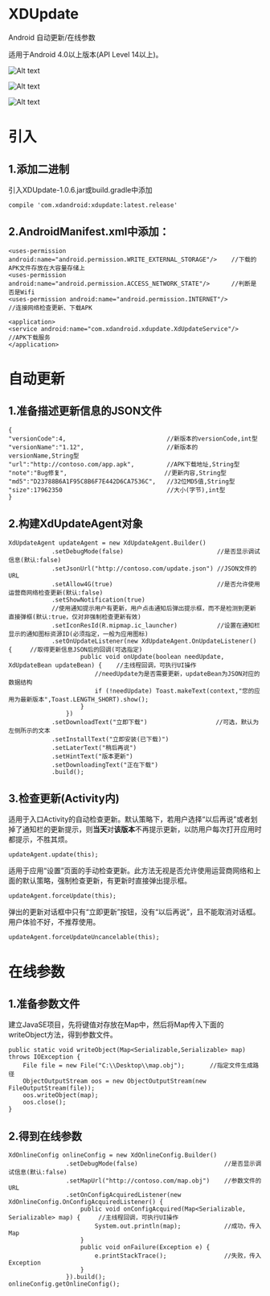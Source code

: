# XDUpdate
Android 自动更新/在线参数

适用于Android 4.0以上版本(API Level 14以上)。

![Alt text](https://raw.githubusercontent.com/xingda920813/XDUpdate/master/Screenshot_notification.png)

![Alt text](https://raw.githubusercontent.com/xingda920813/XDUpdate/master/Screenshot_dialog.png)

![Alt text](https://raw.githubusercontent.com/xingda920813/XDUpdate/master/Screenshot_downloading.png)

# 引入
## 1.添加二进制

引入XDUpdate-1.0.6.jar或build.gradle中添加

    compile 'com.xdandroid:xdupdate:latest.release'

## 2.AndroidManifest.xml中添加：
    <uses-permission android:name="android.permission.WRITE_EXTERNAL_STORAGE"/>    //下载的APK文件存放在大容量存储上
    <uses-permission android:name="android.permission.ACCESS_NETWORK_STATE"/>      //判断是否是Wifi
    <uses-permission android:name="android.permission.INTERNET"/>                  //连接网络检查更新、下载APK

    <application>
    <service android:name="com.xdandroid.xdupdate.XdUpdateService"/>               //APK下载服务
    </application>
    
# 自动更新
## 1.准备描述更新信息的JSON文件
    {
    "versionCode":4,                            //新版本的versionCode,int型
    "versionName":"1.12",                       //新版本的versionName,String型
    "url":"http://contoso.com/app.apk",         //APK下载地址,String型
    "note":"Bug修复",                           //更新内容,String型
    "md5":"D23788B6A1F95C8B6F7E442D6CA7536C",   //32位MD5值,String型
    "size":17962350                             //大小(字节),int型
    }

## 2.构建XdUpdateAgent对象
    XdUpdateAgent updateAgent = new XdUpdateAgent.Builder()
                .setDebugMode(false)                          //是否显示调试信息(默认:false)
                .setJsonUrl("http://contoso.com/update.json") //JSON文件的URL
                .setAllow4G(true)                             //是否允许使用运营商网络检查更新(默认:false)
                .setShowNotification(true)                    
                //使用通知提示用户有更新，用户点击通知后弹出提示框，而不是检测到更新直接弹框(默认:true，仅对非强制检查更新有效)
                .setIconResId(R.mipmap.ic_launcher)           //设置在通知栏显示的通知图标资源ID(必须指定，一般为应用图标)
                .setOnUpdateListener(new XdUpdateAgent.OnUpdateListener() {     //取得更新信息JSON后的回调(可选指定)
                        public void onUpdate(boolean needUpdate, XdUpdateBean updateBean) {    //主线程回调，可执行UI操作
                            //needUpdate为是否需要更新，updateBean为JSON对应的数据结构
                            if (!needUpdate) Toast.makeText(context,"您的应用为最新版本",Toast.LENGTH_SHORT).show();
                        }
                    })
                .setDownloadText("立即下载")                   //可选，默认为左侧所示的文本
                .setInstallText("立即安装(已下载)")
                .setLaterText("稍后再说")
                .setHintText("版本更新")
                .setDownloadingText("正在下载")
                .build();

## 3.检查更新(Activity内)
适用于入口Activity的自动检查更新。默认策略下，若用户选择“以后再说”或者划掉了通知栏的更新提示，则**当天**对**该版本**不再提示更新，以防用户每次打开应用时都提示，不胜其烦。  

    updateAgent.update(this); 
    
适用于应用“设置”页面的手动检查更新。此方法无视是否允许使用运营商网络和上面的默认策略，强制检查更新，有更新时直接弹出提示框。     

    updateAgent.forceUpdate(this);   

弹出的更新对话框中只有“立即更新”按钮，没有“以后再说”，且不能取消对话框。用户体验不好，不推荐使用。     

    updateAgent.forceUpdateUncancelable(this);   

# 在线参数
## 1.准备参数文件
建立JavaSE项目，先将键值对存放在Map中，然后将Map传入下面的writeObject方法，得到参数文件。

    public static void writeObject(Map<Serializable,Serializable> map) throws IOException {
        File file = new File("C:\\Desktop\\map.obj");       //指定文件生成路径
        ObjectOutputStream oos = new ObjectOutputStream(new FileOutputStream(file));
        oos.writeObject(map);
        oos.close();
    }

## 2.得到在线参数
    XdOnlineConfig onlineConfig = new XdOnlineConfig.Builder()
                    .setDebugMode(false)                        //是否显示调试信息(默认:false)
                    .setMapUrl("http://contoso.com/map.obj")    //参数文件的URL
                    .setOnConfigAcquiredListener(new XdOnlineConfig.OnConfigAcquiredListener() {
                        public void onConfigAcquired(Map<Serializable, Serializable> map) {     //主线程回调，可执行UI操作
                            System.out.println(map);            //成功，传入Map
                        }    
                        public void onFailure(Exception e) {
                            e.printStackTrace();                //失败，传入Exception
                        }                           
                    }).build();
    onlineConfig.getOnlineConfig();
